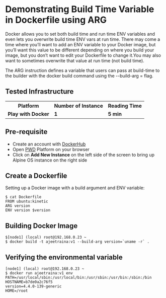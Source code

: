 # Demonstrating Build Time Variable in Dockerfile using ARG

Docker allows you to set both build time and run time ENV variables and even lets you overwrite build time ENV vars at run time.
There may come a time where you’ll want to add an ENV variable to your Docker image, but you’ll want this value to be different depending on where you build your image, but you don’t want to edit your Dockerfile to change it.You may also want to sometimes overwrite that value at run time (not build time).

The ARG instruction defines a variable that users can pass at build-time to the builder with the docker build command using the --build-arg <varname>=<value> flag. 


## Tested Infrastructure

<table class="tg">
  <tr>
    <th class="tg-yw4l"><b>Platform</b></th>
    <th class="tg-yw4l"><b>Number of Instance</b></th>
    <th class="tg-yw4l"><b>Reading Time</b></th>
    
  </tr>
  <tr>
    <td class="tg-yw4l"><b> Play with Docker</b></td>
    <td class="tg-yw4l"><b>1</b></td>
    <td class="tg-yw4l"><b>5 min</b></td>
    
  </tr>
  
</table>

## Pre-requisite

- Create an account with [DockerHub](https://hub.docker.com)
- Open [PWD](https://labs.play-with-docker.com/) Platform on your browser 
- Click on **Add New Instance** on the left side of the screen to bring up Alpine OS instance on the right side


## Create a Dockerfile

Setting up a Docker image with a build argument and ENV variable:

```
$ cat Dockerfile
FROM ubuntu:kinetic
ARG version
ENV version $version

```

## Building Docker Image

```
$[node1] (local) root@192.168.0.23 ~
$ docker build -t ajeetraina:v1 --build-arg version=`uname -r` .

```

## Verifying the environmental variable

```
[node1] (local) root@192.168.0.23 ~
$ docker run ajeetraina:v1 env
PATH=/usr/local/sbin:/usr/local/bin:/usr/sbin:/usr/bin:/sbin:/bin
HOSTNAME=b7de0a2c76f5
version=4.4.0-139-generic
HOME=/root
```
